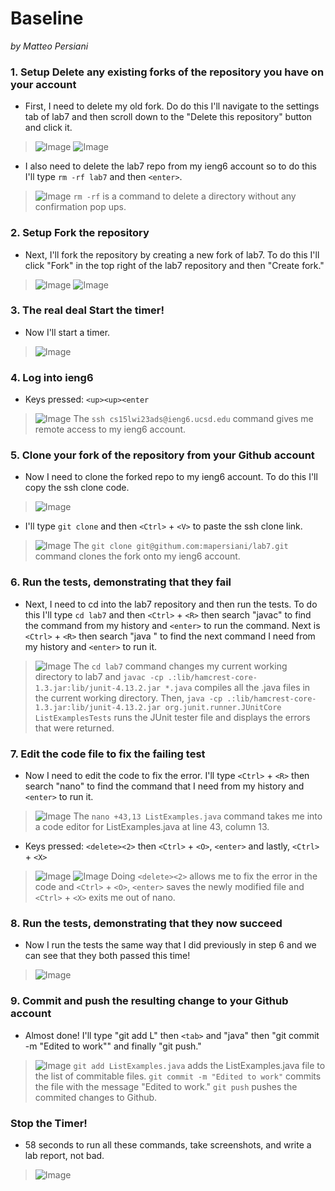 # Baseline
*by Matteo Persiani*

### 1. Setup Delete any existing forks of the repository you have on your account
* First, I need to delete my old fork. Do do this I'll navigate to the settings tab of lab7 and then scroll down to the "Delete this repository" button and click it.
>![Image](https://mapersiani.github.io/cse15l-lab-reports/Screenshot%202023-02-23%20at%206.44.11%20PM.png)
![Image](https://mapersiani.github.io/cse15l-lab-reports/Screenshot%202023-02-23%20at%206.45.27%20PM.png)

* I also need to delete the lab7 repo from my ieng6 account so to do this I'll type `rm -rf lab7` and then `<enter>`.
>![Image](https://mapersiani.github.io/cse15l-lab-reports/IMG_8292.jpg)
`rm -rf` is a command to delete a directory without any confirmation pop ups.

### 2. Setup Fork the repository
* Next, I'll fork the repository by creating a new fork of lab7. To do this I'll click "Fork" in the top right of the lab7 repository and then "Create fork."
>![Image](https://mapersiani.github.io/cse15l-lab-reports/Screenshot%202023-02-23%20at%206.43.16%20PM.png)
![Image](https://mapersiani.github.io/cse15l-lab-reports/Screenshot%202023-02-23%20at%206.43.45%20PM.png)

### 3. The real deal Start the timer!
* Now I'll start a timer.
>![Image](https://mapersiani.github.io/cse15l-lab-reports/Screenshot%202023-02-23%20at%206.46.24%20PM.png)

### 4. Log into ieng6
* Keys pressed: `<up><up><enter`
>![Image](https://mapersiani.github.io/cse15l-lab-reports/IMG_8291.jpg)
The `ssh cs15lwi23ads@ieng6.ucsd.edu` command gives me remote access to my ieng6 account.

### 5. Clone your fork of the repository from your Github account
* Now I need to clone the forked repo to my ieng6 account. To do this I'll copy the ssh clone code.
>![Image](https://mapersiani.github.io/cse15l-lab-reports/Screenshot%202023-02-23%20at%206.51.15%20PM.png)
* I'll type `git clone` and then `<Ctrl>` + `<V>` to paste the ssh clone link.
>![Image](https://mapersiani.github.io/cse15l-lab-reports/IMG_8293.jpg)
The `git clone git@githum.com:mapersiani/lab7.git` command clones the fork onto my ieng6 account.

### 6. Run the tests, demonstrating that they fail
* Next, I need to cd into the lab7 repository and then run the tests. To do this I'll type `cd lab7` and then `<Ctrl>` + `<R>` then search "javac" to find the command from my history and `<enter>` to run the command. Next is `<Ctrl>` + `<R>` then search "java " to find the next command I need from my history and `<enter>` to run it.
>![Image](https://mapersiani.github.io/cse15l-lab-reports/IMG_8294.jpg)
The `cd lab7` command changes my current working directory to lab7 and `javac -cp .:lib/hamcrest-core-1.3.jar:lib/junit-4.13.2.jar *.java` compiles all the .java files in the current working directory. Then, `java -cp .:lib/hamcrest-core-1.3.jar:lib/junit-4.13.2.jar org.junit.runner.JUnitCore ListExamplesTests` runs the JUnit tester file and displays the errors that were returned.

### 7. Edit the code file to fix the failing test
* Now I need to edit the code to fix the error. I'll type `<Ctrl>` + `<R>` then search "nano" to find the command that I need from my history and `<enter>` to run it. 
>![Image](https://mapersiani.github.io/cse15l-lab-reports/IMG_8295.jpg)
The `nano +43,13 ListExamples.java` command takes me into a code editor for ListExamples.java at line 43, column 13.

* Keys pressed: `<delete><2>` then `<Ctrl>` + `<O>`, `<enter>` and lastly, `<Ctrl>` + `<X>`
>![Image](https://mapersiani.github.io/cse15l-lab-reports/Screenshot%202023-02-23%20at%207.01.58%20PM.png)
![Image](https://mapersiani.github.io/cse15l-lab-reports/Screenshot%202023-02-23%20at%207.02.21%20PM.png)
Doing `<delete><2>` allows me to fix the error in the code and `<Ctrl>` + `<O>`, `<enter>` saves the newly modified file and `<Ctrl>` + `<X>` exits me out of nano.

### 8. Run the tests, demonstrating that they now succeed
* Now I run the tests the same way that I did previously in step 6 and we can see that they both passed this time!
>![Image](https://mapersiani.github.io/cse15l-lab-reports/Screenshot%202023-02-25%20at%204.31.12%20PM.jpeg)

### 9. Commit and push the resulting change to your Github account 
* Almost done! I'll type "git add L" then `<tab>` and "java" then "git commit -m "Edited to work"" and finally "git push."
>![Image](https://mapersiani.github.io/cse15l-lab-reports/Screenshot%202023-02-25%20at%204.32.30%20PM.jpeg)
`git add ListExamples.java` adds the ListExamples.java file to the list of commitable files. `git commit -m "Edited to work"` commits the file with the message "Edited to work." `git push` pushes the commited changes to Github.

### Stop the Timer!
* 58 seconds to run all these commands, take screenshots, and write a lab report, not bad.
>![Image](https://mapersiani.github.io/cse15l-lab-reports/Screenshot%202023-02-25%20at%204.39.11%20PM.png)